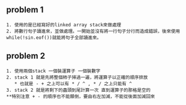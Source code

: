 ## problem 1
    1. 使用的是已經寫好的linked array stack來做處理
    2. 將數行句子讀進來，並做處理。一開始並沒有將一行句子分行而造成錯誤，後來使用 while(!sin.eof())就能將句子全部讀進來。
## problem 2
    1. 使用兩個stack 一個裝運算子 一個裝數字
    2. stack 1 就是先將整個柿子掃過一遍，將運算子以正確的順序排放
       * 也就是 - + 之上可以有 * / ^ , * / 之上只能有 ^
    3. stack 2 就是將剩下的蟲頭到尾計算一次 直到運算子的那格是空的
    **特別注意 + - 的順序也不能顛倒，要由右左加減，不能從後面加減回來
